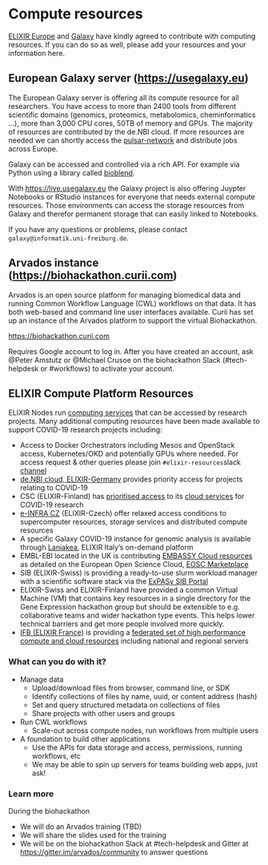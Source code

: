 # Compute resources

[ELIXIR Europe](https://elixir-europe.org/) and [Galaxy](https://galaxyproject.org/) have kindly agreed to contribute with computing resources. If you can do so as well, please add your resources and your information here.

## European Galaxy server (https://usegalaxy.eu)

The European Galaxy server is offering all its compute resource for all researchers. You have access to more than 2400 tools from different scientific domains (genomics, proteomics, metabolomics, cheminformatics ...), more than 3,000 CPU cores, 50TB of memory and GPUs. The majority of resources are contributed by the de.NBI cloud. If more resources are needed we can shortly access the [pulsar-network](https://pulsar-network.readthedocs.io) and distribute jobs across Europe.

Galaxy can be accessed and controlled via a rich API. For example via Python using a library called [bioblend](https://bioblend.readthedocs.io/en/latest/).

With https://live.usegalaxy.eu the Galaxy project is also offering Juypter Notebooks or RStudio instances for everyone that needs external compute resources. Those environments can access the storage resources from Galaxy and therefor permanent storage that can easily linked to Notebooks.

If you have any questions or problems, please contact `galaxy@informatik.uni-freiburg.de`.

## Arvados instance (https://biohackathon.curii.com)

Arvados is an open source platform for managing biomedical data and
running Common Workflow Language (CWL) workflows on that data.  It has
both web-based and command line user interfaces available.  Curii has
set up an instance of the Arvados platform to support the virtual
Biohackathon.

https://biohackathon.curii.com

Requires Google account to log in.  After you have created an account,
ask @Peter Amstutz or @Michael Crusoe on the biohackathon Slack
(#tech-helpdesk or #workflows) to activate your account.

## ELIXIR Compute Platform Resources

ELIXIR Nodes run [computing services](https://elixir-europe.org/services/tag/compute) that can be accessed by research projects. Many additional computing resources have been made available to support COVID-19 research projects including: 
  * Access to Docker Orchestrators including Mesos and OpenStack access, Kubernetes/OKD and potentially GPUs where needed. For access request & other queries please join  `#elixir-resources`slack [channel](https://join.slack.com/share/I0113JB2P9Q/tHQPzqdxPXJjPpAcRrNJxwt5/enQtMTAzNzYyMzA5MTMzMC1jYmI1MTkzNGQ2ZTZiMTExZjhmYTQzNGMyNDllOWYwOTAyZDllNmEyNTkwNGM1NTE5NTllNDVkMzljMmY4ZWM1)
  * [de.NBI cloud, ELIXIR-Germany](https://www.denbi.de/news/866-de-nbi-cloud-resources-available-to-fight-covid-19) provides priority access for projects relating to COVID-19
  * CSC (ELIXIR-Finland) has [prioritised access](https://www.csc.fi/-/resursseja-covid-19-pandemian-vastaiseen-tutkimukseen) to its [cloud services](https://research.csc.fi/computing) for COVID-19 research 
  * [e-INFRA CZ](https://e-infra.cz) (ELIXIR-Czech) offer relaxed access conditions to supercomputer resources, storage services and distributed compute resources
  * A specific Galaxy COVID-19 instance for genomic analysis is available through [Laniakea](https://laniakea-elixir-it.github.io/2020/03/27/covid19-docker-flavor.html), ELIXIR Italy’s on-demand platform 
  * EMBL-EBI located in the UK is contributing [EMBASSY Cloud resources](https://www.embassycloud.org) as detailed on the European Open Science Cloud, [EOSC Marketplace](https://marketplace.eosc-portal.eu/services/embassy-cloud)
  * SIB (ELIXIR-Swiss) is providing a ready-to-use slurm workload manager with a scientific software stack via the [ExPASy SIB Portal](https://www.expasy.org/)
  * ELIXIR-Swiss and ELIXIR-Finland have provided a common Virtual Machine (VM) that contains key resources in a single directory for the Gene Expression hackathon group but should be extensible to e.g. collaborative teams and wider hackathon type events. This helps lower technical barriers and get more people involved more quickly.
  * [IFB (ELIXIR France)](https://www.france-bioinformatique.fr/en/action-covid-19) is providing a [federated set of high performance compute and cloud resources](https://www.france-bioinformatique.fr/en/infrastructure-0) including national and regional servers


### What can you do with it?

* Manage data
  * Upload/download files from browser, command line, or SDK
  * Identify collections of files by name, uuid, or content address (hash)
  * Set and query structured metadata on collections of files
  * Share projects with other users and groups
* Run CWL workflows
  * Scale-out across compute nodes, run workflows from multiple users
* A foundation to build other applications
  * Use the APIs for data storage and access, permissions, running workflows, etc
  * We may be able to spin up servers for teams building web apps, just ask!

### Learn more

During the biohackathon

* We will do an Arvados training (TBD)
* We will share the slides used for the training
* We will be on the biohackathon Slack at #tech-helpdesk and Gitter at
  https://gitter.im/arvados/community to answer questions
